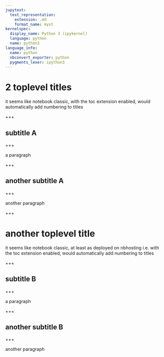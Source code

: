 ```yaml
---
jupytext:
  text_representation:
    extension: .md
    format_name: myst
kernelspec:
  display_name: Python 3 (ipykernel)
  language: python
  name: python3
language_info:
  name: python
  nbconvert_exporter: python
  pygments_lexer: ipython3
---
```


# 2 toplevel titles

it seems like notebook classic, with the toc extension enabled, would automatically add numbering to titles

+++

## subtitle A

+++

a paragraph

+++

## another subtitle A

+++

another paragraph

+++

# another toplevel title

it seems like notebook classic, at least as deployed on nbhosting i.e. with the toc extension enabled, would automatically add numbering to titles

+++

## subtitle B

+++

a paragraph

+++

## another subtitle B

+++

another paragraph
